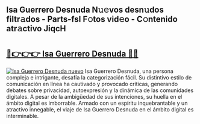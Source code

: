 ## Isa Guerrero Desnuda N𝚞𝚎vos desn𝚞dos filtr𝚊dos - Parts-fsI F𝚘tos vid𝚎o - C𝚘ntenido atr𝚊ctivo JiqcH

# <h2><a href="http://mb9ggiz.tromn.icu/?c=Isa+Guerrero+Desnuda">🔗👉👉👉 Isa Guerrero Desnuda 🔗🔗</a></h2>

[![Isa Guerrero Desnuda nuevo](https://i.imgur.com/pEAQMta.gif)](http://mb9ggiz.tromn.icu/?c=Isa+Guerrero+Desnuda)
Isa Guerrero Desnuda, una persona compleja e intrigante, desafía la categorización fácil. Su distintivo estilo de comunicación en línea ha cautivado y provocado críticas, generando debates sobre privacidad, autoexpresión y la dinámica de las comunidades digitales. A pesar de la ambigüedad de sus intenciones, su huella en el ámbito digital es imborrable. Armado con un espíritu inquebrantable y un atractivo innegable, el viaje de Isa Guerrero Desnuda en el ámbito digital es interminable.
